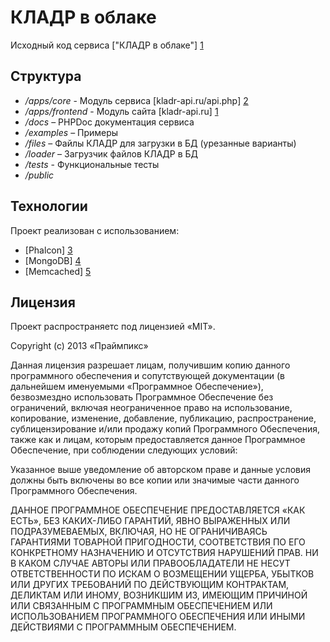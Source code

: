 КЛАДР в облаке
==============

Исходный код сервиса ["КЛАДР в облаке"] [1]

Структура
---------

* */apps/core* - Модуль сервиса [kladr-api.ru/api.php] [2]
* */apps/frontend* - Модуль сайта [kladr-api.ru] [1]
* */docs* – PHPDoc документация сервиса
* */examples* – Примеры
* */files* – Файлы КЛАДР для загрузки в БД (урезанные варианты)
* */loader* – Загрузчик файлов КЛАДР в БД
* */tests* - Функциональные тесты
* */public*

Технологии
----------

Проект реализован с использованием:
* [Phalcon] [3]
* [MongoDB] [4]
* [Memcached] [5]

Лицензия
--------

Проект распространяетс под лицензией «MIT».

Copyright (c) 2013 «Праймпикс»

Данная лицензия разрешает лицам, получившим копию данного программного 
обеспечения и сопутствующей документации (в дальнейшем именуемыми «Программное 
Обеспечение»), безвозмездно использовать Программное Обеспечение без ограничений, 
включая неограниченное право на использование, копирование, изменение, добавление, 
публикацию, распространение, сублицензирование и/или продажу копий Программного 
Обеспечения, также как и лицам, которым предоставляется данное Программное 
Обеспечение, при соблюдении следующих условий:

Указанное выше уведомление об авторском праве и данные условия должны быть 
включены во все копии или значимые части данного Программного Обеспечения.

ДАННОЕ ПРОГРАММНОЕ ОБЕСПЕЧЕНИЕ ПРЕДОСТАВЛЯЕТСЯ «КАК ЕСТЬ», БЕЗ КАКИХ-ЛИБО 
ГАРАНТИЙ, ЯВНО ВЫРАЖЕННЫХ ИЛИ ПОДРАЗУМЕВАЕМЫХ, ВКЛЮЧАЯ, НО НЕ ОГРАНИЧИВАЯСЬ 
ГАРАНТИЯМИ ТОВАРНОЙ ПРИГОДНОСТИ, СООТВЕТСТВИЯ ПО ЕГО КОНКРЕТНОМУ НАЗНАЧЕНИЮ И 
ОТСУТСТВИЯ НАРУШЕНИЙ ПРАВ. НИ В КАКОМ СЛУЧАЕ АВТОРЫ ИЛИ ПРАВООБЛАДАТЕЛИ НЕ НЕСУТ 
ОТВЕТСТВЕННОСТИ ПО ИСКАМ О ВОЗМЕЩЕНИИ УЩЕРБА, УБЫТКОВ ИЛИ ДРУГИХ ТРЕБОВАНИЙ ПО 
ДЕЙСТВУЮЩИМ КОНТРАКТАМ, ДЕЛИКТАМ ИЛИ ИНОМУ, ВОЗНИКШИМ ИЗ, ИМЕЮЩИМ ПРИЧИНОЙ ИЛИ 
СВЯЗАННЫМ С ПРОГРАММНЫМ ОБЕСПЕЧЕНИЕМ ИЛИ ИСПОЛЬЗОВАНИЕМ ПРОГРАММНОГО ОБЕСПЕЧЕНИЯ 
ИЛИ ИНЫМИ ДЕЙСТВИЯМИ С ПРОГРАММНЫМ ОБЕСПЕЧЕНИЕМ.


[1]: http://kladr-api.ru/         "КЛАДР в облаке"
[2]: http://kladr-api.ru/api.php  "Сервис"
[3]: http://phalconphp.com/       "Phalcon"
[4]: http://www.mongodb.org/      "MongoDB"
[5]: http://memcached.org/        "Memcached"